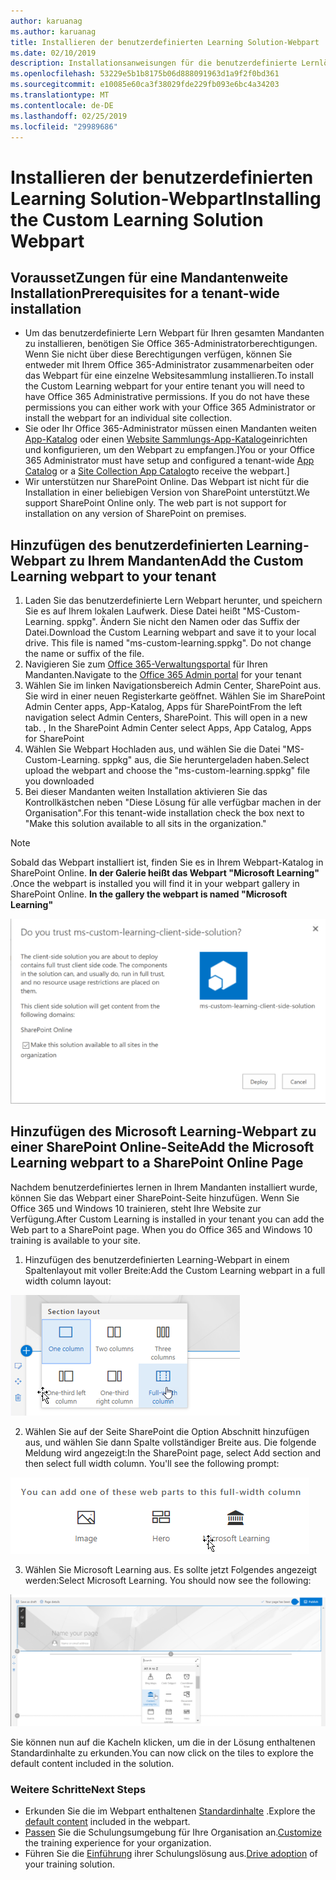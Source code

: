 ```yaml
---
author: karuanag
ms.author: karuanag
title: Installieren der benutzerdefinierten Learning Solution-Webpart
ms.date: 02/10/2019
description: Installationsanweisungen für die benutzerdefinierte Lernlösung Webpart
ms.openlocfilehash: 53229e5b1b8175b06d888091963d1a9f2f0bd361
ms.sourcegitcommit: e10085e60ca3f38029fde229fb093e6bc4a34203
ms.translationtype: MT
ms.contentlocale: de-DE
ms.lasthandoff: 02/25/2019
ms.locfileid: "29989686"
---
```

# <a name="installing-the-custom-learning-solution-webpart"></a><span data-ttu-id="d9365-103">Installieren der benutzerdefinierten Learning Solution-Webpart</span><span class="sxs-lookup"><span data-stu-id="d9365-103">Installing the Custom Learning Solution Webpart</span></span>

## <a name="prerequisites-for-a-tenant-wide-installation"></a><span data-ttu-id="d9365-104">VoraussetZungen für eine Mandantenweite Installation</span><span class="sxs-lookup"><span data-stu-id="d9365-104">Prerequisites for a tenant-wide installation</span></span>

- <span data-ttu-id="d9365-p101">Um das benutzerdefinierte Lern Webpart für Ihren gesamten Mandanten zu installieren, benötigen Sie Office 365-Administratorberechtigungen.  Wenn Sie nicht über diese Berechtigungen verfügen, können Sie entweder mit Ihrem Office 365-Administrator zusammenarbeiten oder das Webpart für eine einzelne Websitesammlung installieren.</span><span class="sxs-lookup"><span data-stu-id="d9365-p101">To install the Custom Learning webpart for your entire tenant you will need to have Office 365 Administrative permissions.  If you do not have these permissions you can either work with your Office 365 Administrator or install the webpart for an individual site collection.</span></span>
- <span data-ttu-id="d9365-107">Sie oder Ihr Office 365-Administrator müssen einen Mandanten weiten [App-Katalog](https://docs.microsoft.com/en-us/sharepoint/dev/spfx/set-up-your-developer-tenant) oder einen [Website Sammlungs-App-Katalog](https://docs.microsoft.com/en-us/sharepoint/dev/general-development/site-collection-app-catalog)einrichten und konfigurieren, um den Webpart zu empfangen.]</span><span class="sxs-lookup"><span data-stu-id="d9365-107">You or your Office 365 Administrator must have setup and configured a tenant-wide [App Catalog](https://docs.microsoft.com/en-us/sharepoint/dev/spfx/set-up-your-developer-tenant) or a [Site Collection App Catalog](https://docs.microsoft.com/en-us/sharepoint/dev/general-development/site-collection-app-catalog)to receive the webpart.]</span></span>
- <span data-ttu-id="d9365-p102">Wir unterstützen nur SharePoint Online. Das Webpart ist nicht für die Installation in einer beliebigen Version von SharePoint unterstützt.</span><span class="sxs-lookup"><span data-stu-id="d9365-p102">We support SharePoint Online only. The web part is not support for installation on any version of SharePoint on premises.</span></span>

## <a name="add-the-custom-learning-webpart-to-your-tenant"></a><span data-ttu-id="d9365-110">Hinzufügen des benutzerdefinierten Learning-Webpart zu Ihrem Mandanten</span><span class="sxs-lookup"><span data-stu-id="d9365-110">Add the Custom Learning webpart to your tenant</span></span> 

1. <span data-ttu-id="d9365-p103">Laden Sie das benutzerdefinierte Lern Webpart herunter, und speichern Sie es auf Ihrem lokalen Laufwerk.  Diese Datei heißt "MS-Custom-Learning. sppkg".  Ändern Sie nicht den Namen oder das Suffix der Datei.</span><span class="sxs-lookup"><span data-stu-id="d9365-p103">Download the Custom Learning webpart and save it to your local drive.  This file is named "ms-custom-learning.sppkg".  Do not change the name or suffix of the file.</span></span> 
2. <span data-ttu-id="d9365-114">Navigieren Sie zum [Office 365-Verwaltungsportal](https://admin.microsoft.com/AdminPortal/Home#/homepage) für Ihren Mandanten.</span><span class="sxs-lookup"><span data-stu-id="d9365-114">Navigate to the [Office 365 Admin portal](https://admin.microsoft.com/AdminPortal/Home#/homepage) for your tenant</span></span>
3. <span data-ttu-id="d9365-p104">Wählen Sie im linken Navigationsbereich Admin Center, SharePoint aus. Sie wird in einer neuen Registerkarte geöffnet. Wählen Sie im SharePoint Admin Center apps, App-Katalog, Apps für SharePoint</span><span class="sxs-lookup"><span data-stu-id="d9365-p104">From the left navigation select Admin Centers, SharePoint. This will open in a new tab. , In the SharePoint Admin Center select Apps, App Catalog, Apps for SharePoint</span></span> 
4. <span data-ttu-id="d9365-117">Wählen Sie Webpart Hochladen aus, und wählen Sie die Datei "MS-Custom-Learning. sppkg" aus, die Sie heruntergeladen haben.</span><span class="sxs-lookup"><span data-stu-id="d9365-117">Select upload the webpart and choose the "ms-custom-learning.sppkg" file you downloaded</span></span>
5. <span data-ttu-id="d9365-118">Bei dieser Mandanten weiten Installation aktivieren Sie das Kontrollkästchen neben "Diese Lösung für alle verfügbar machen in der Organisation".</span><span class="sxs-lookup"><span data-stu-id="d9365-118">For this tenant-wide installation check the box next to "Make this solution available to all sits in the organization."</span></span>  
 
> [!NOTE]
> <span data-ttu-id="d9365-p105">Sobald das Webpart installiert ist, finden Sie es in Ihrem Webpart-Katalog in SharePoint Online.  **In der Galerie heißt das Webpart "Microsoft Learning"** .</span><span class="sxs-lookup"><span data-stu-id="d9365-p105">Once the webpart is installed you will find it in your webpart gallery in SharePoint Online.  **In the gallery the webpart is named "Microsoft Learning"**</span></span>

![Bereitstelleneiner Lösung](media/trustapp_sm.png)


## <a name="add-the-microsoft-learning-webpart-to-a-sharepoint-online-page"></a><span data-ttu-id="d9365-122">Hinzufügen des Microsoft Learning-Webpart zu einer SharePoint Online-Seite</span><span class="sxs-lookup"><span data-stu-id="d9365-122">Add the Microsoft Learning webpart to a SharePoint Online Page</span></span>

<span data-ttu-id="d9365-p106">Nachdem benutzerdefiniertes lernen in Ihrem Mandanten installiert wurde, können Sie das Webpart einer SharePoint-Seite hinzufügen. Wenn Sie Office 365 und Windows 10 trainieren, steht Ihre Website zur Verfügung.</span><span class="sxs-lookup"><span data-stu-id="d9365-p106">After Custom Learning is installed in your tenant you can add the Web part to a SharePoint page. When you do Office 365 and Windows 10 training is available to your site.</span></span>

1. <span data-ttu-id="d9365-125">Hinzufügen des benutzerdefinierten Learning-Webpart in einem Spaltenlayout mit voller Breite:</span><span class="sxs-lookup"><span data-stu-id="d9365-125">Add the Custom Learning webpart in a full width column layout:</span></span>

![SharePoint-Seiten Layout](media/clo365fullcolumnwidth.png)

2. <span data-ttu-id="d9365-p107">Wählen Sie auf der Seite SharePoint die Option Abschnitt hinzufügen aus, und wählen Sie dann Spalte vollständiger Breite aus.  Die folgende Meldung wird angezeigt:</span><span class="sxs-lookup"><span data-stu-id="d9365-p107">In the SharePoint page, select Add section and then select full width column.  You'll see the following prompt:</span></span>

![AddWebpart](media/clo365addfullwidthwebpart.png)

3. <span data-ttu-id="d9365-p108">Wählen Sie Microsoft Learning aus.  Es sollte jetzt Folgendes angezeigt werden:</span><span class="sxs-lookup"><span data-stu-id="d9365-p108">Select Microsoft Learning.  You should now see the following:</span></span> 

![Benutzerdefiniertes Learning-Webpart](media/clo365addwebpart.png)

 <span data-ttu-id="d9365-133">Sie können nun auf die Kacheln klicken, um die in der Lösung enthaltenen Standardinhalte zu erkunden.</span><span class="sxs-lookup"><span data-stu-id="d9365-133">You can now click on the tiles to explore the default content included in the solution.</span></span>  

### <a name="next-steps"></a><span data-ttu-id="d9365-134">Weitere Schritte</span><span class="sxs-lookup"><span data-stu-id="d9365-134">Next Steps</span></span>
- <span data-ttu-id="d9365-135">Erkunden Sie die im Webpart enthaltenen [Standardinhalte](webpartcontent.md) .</span><span class="sxs-lookup"><span data-stu-id="d9365-135">Explore the [default content](webpartcontent.md) included in the webpart.</span></span>
- <span data-ttu-id="d9365-136">[Passen](customization.md) Sie die Schulungsumgebung für Ihre Organisation an.</span><span class="sxs-lookup"><span data-stu-id="d9365-136">[Customize](customization.md) the training experience for your organization.</span></span>
- <span data-ttu-id="d9365-137">Führen Sie die [Einführung](driveadoption.md) ihrer Schulungslösung aus.</span><span class="sxs-lookup"><span data-stu-id="d9365-137">[Drive adoption](driveadoption.md) of your training solution.</span></span>

